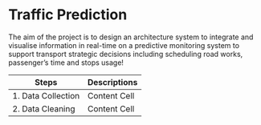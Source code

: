 # Traffic Prediction

The aim of the project is to design an architecture system to integrate and visualise information in real-time on a predictive monitoring system to support transport strategic decisions including scheduling road works, passenger’s time and stops usage!

|  Steps        | Descriptions  |
| ------------- | ------------- |
| 1. Data Collection | Content Cell  |
| 2. Data Cleaning  | Content Cell  |

